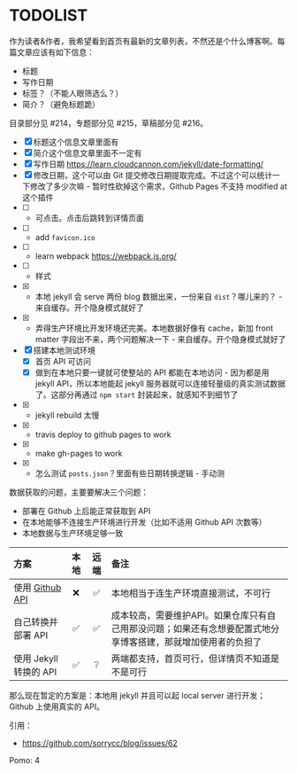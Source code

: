 # TODOLIST

作为读者&作者，我希望看到首页有最新的文章列表，不然还是个什么博客啊。每篇文章应该有如下信息：

* 标题
* 写作日期
* 标签？（不能人眼筛选么？）
* 简介？（避免标题跪）

目录部分见 #214，专题部分见 #215，草稿部分见 #216。

* [x] 标题这个信息文章里面有
* [x] 简介这个信息文章里面不一定有
* [x] 写作日期 https://learn.cloudcannon.com/jekyll/date-formatting/
* [x] 修改日期，这个可以由 Git 提交修改日期提取完成。不过这个可以统计一下修改了多少次嘛 - 暂时性砍掉这个需求，Github Pages 不支持 modified at 这个插件
* [ ] + 可点击。点击后跳转到详情页面
* [ ] + add `favicon.ico`
* [ ] + learn webpack https://webpack.js.org/
* [ ] + 样式   
* [x] + 本地 jekyll 会 serve 两份 blog 数据出来，一份来自 `dist`？哪儿来的？ - 来自缓存。开个隐身模式就好了
* [x] + 弄得生产环境比开发环境还完美。本地数据好像有 cache，新加 front matter 字段出不来，两个问题解决一下 - 来自缓存。开个隐身模式就好了
* [x] 搭建本地测试环境
  * [x] 首页 API 可访问
  * [x] 做到在本地只要一键就可使整站的 API 都能在本地访问 - 因为都是用 jekyll API，所以本地能起 jekyll 服务器就可以连接轻量级的真实测试数据了。这部分再通过 `npm start` 封装起来，就感知不到细节了 
* [x] + jekyll rebuild 太慢
* [x] + travis deploy to github pages to work
* [x] + make gh-pages to work
* [x] + 怎么测试 `posts.json`？里面有些日期转换逻辑 - 手动测

数据获取的问题，主要要解决三个问题：

* 部署在 Github 上后能正常获取到 API
* 在本地能够不连接生产环境进行开发（比如不适用 Github API 次数等）
* 本地数据与生产环境足够一致

| 方案 | 本地 | 远端 | 备注 | 
| :--- | :---: | :---: | :--- |   
| 使用 [Github API](https://developer.github.com/v3/) | ❌ | ✅ | 本地相当于连生产环境直接测试，不可行 | 
| 自己转换并部署 API | ✅ | ✅ | 成本较高，需要维护API。如果仓库只有自己用那没问题；如果还有念想要配置式地分享博客搭建，那就增加使用者的负担了 | 
| 使用 Jekyll 转换的 API | ✅ | ❔ | 两端都支持，首页可行，但详情页不知道是不是可行 | 

那么现在暂定的方案是：本地用 jekyll 并且可以起 local server 进行开发；Github 上使用真实的 API。

引用：

* https://github.com/sorrycc/blog/issues/62

Pomo: 4
